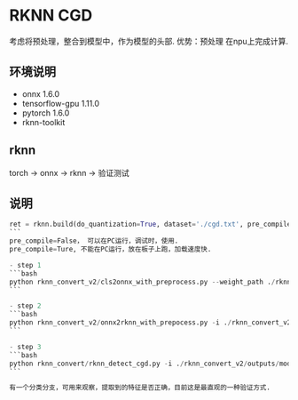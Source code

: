 # RKNN CGD

考虑将预处理，整合到模型中，作为模型的头部.
优势：预处理 在npu上完成计算.


## 环境说明
- onnx 1.6.0
- tensorflow-gpu 1.11.0
- pytorch 1.6.0
- rknn-toolkit

## rknn
torch -> onnx -> rknn -> 验证测试

## 说明
````python 
ret = rknn.build(do_quantization=True, dataset='./cgd.txt', pre_compile=False)
```
pre_compile=False， 可以在PC运行，调试时，使用.
pre_compile=Ture, 不能在PC运行，放在板子上跑，加载速度快.

- step 1
```bash
python rknn_convert_v2/cls2onnx_with_preprocess.py --weight_path ./rknn_convert_v2/weights/model_5.pth
```

- step 2
```bash
python rknn_convert_v2/onnx2rknn_with_prepocess.py -i ./rknn_convert_v2/outputs/model_5_with_preprocess.onnx -o ./rknn_convert_v2/outputs/model_5_with_preprocess.rknn
```

- step 3
```bash
python rknn_convert/rknn_detect_cgd.py -i ./rknn_convert_v2/outputs/model_5_with_preprocess_debug.rknn -d ./demo/test2.bmp
```

有一个分类分支，可用来观察，提取到的特征是否正确，目前这是最直观的一种验证方式.

